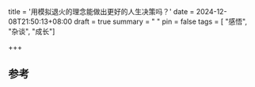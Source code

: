 title = '用模拟退火的理念能做出更好的人生决策吗？'
date = 2024-12-08T21:50:13+08:00
draft = true
summary = " "
pin = false
tags = [ "感悟", "杂谈", "成长"]

+++



## 参考